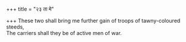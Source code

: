 +++
title = "२३ ता मे"

+++
These two shall bring me further gain of troops of tawny-coloured steeds,  
     The carriers shall they be of active men of war.